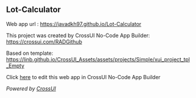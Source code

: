## Lot-Calculator
Web app url : https://javadkh97.github.io/Lot-Calculator

This project was created by CrossUI No-Code App Builder: https://crossui.com/RADGithub

Based on template: https://linb.github.io/CrossUI_Assets/assets/projects/Simple/xui_project_tpl_Empty

Click [here](https://crossui.com/RADGithub/#!from=github&owner=javadkh97&repo=Lot-Calculator) to edit this web app in CrossUI No-Code App Builder

<i>Powered by [CrossUI](https://crossui.com)</i>
